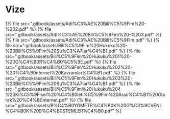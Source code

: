 # Vize

<!--Index-->

{% file src=".gitbook/assets/Adl%C3%AE%20Bili%C5%9Fim%20-%202.pdf" %}
{% file src=".gitbook/assets/Adl%C3%AE%20Bili%C5%9Fim%20-%203.pdf" %}
{% file src=".gitbook/assets/Adl%C3%AE%20Bili%C5%9Fim.pdf" %}
{% file src=".gitbook/assets/Bili%C5%9Fim%20Hukuku%20-%20Bili%C5%9Fim%20Su%C3%A7lar%C4%B1.pdf" %}
{% file src=".gitbook/assets/Bili%C5%9Fim%20Hukuku%201%20-%20G%C4%B0R%C4%B0%C5%9E.pdf" %}
{% file src=".gitbook/assets/Bili%C5%9Fim%20Hukuku%202%20-%20%C4%B0nternet%20Kavramlar%C4%B1.pdf" %}
{% file src=".gitbook/assets/Bili%C5%9Fim%20Hukuku%203%20-%20Bili%C5%9Fim%20Su%C3%A7lar%C4%B1.pdf" %}
{% file src=".gitbook/assets/Bili%C5%9Fim%20Hukuku%204-%20Ki%C5%9Fisel%20%C4%B0leti%C5%9Fim%20Arac%C4%B1%20Olarak%20%C4%B0nternet.pdf" %}
{% file src=".gitbook/assets/B%C4%B0YOMETR%C4%B0K%20G%C3%9CVENL%C4%B0K%20S%C4%B0STEMLER%C4%B0.pdf" %}

<!--Index-->
